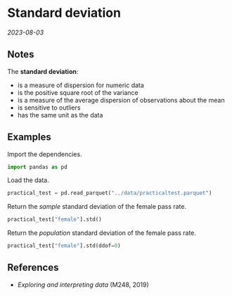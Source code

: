 
# Standard deviation

*2023-08-03*

## Notes

The **standard deviation**:

- is a measure of dispersion for numeric data
- is the positive square root of the variance
- is a measure of the average dispersion of observations about the mean
- is sensitive to outliers
- has the same unit as the data

## Examples

Import the dependencies.

```python
import pandas as pd
```

Load the data.

```python
practical_test = pd.read_parquet("../data/practicaltest.parquet")
```

Return the *sample* standard deviation of the female pass rate.

```python
practical_test["female"].std()
```

Return the *population* standard deviation of the female pass rate.

```python
practical_test["female"].std(ddof=0)
```

## References

- *Exploring and interpreting data* (M248, 2019)
